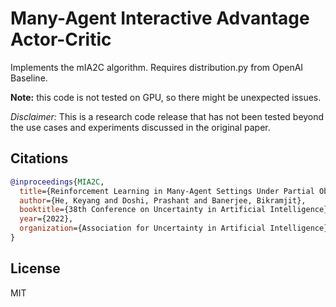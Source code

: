 Many-Agent Interactive Advantage Actor-Critic
=========================================

Implements the mIA2C algorithm. Requires distribution.py from OpenAI Baseline.


**Note:** this code is not tested on GPU, so there might be unexpected issues.

*Disclaimer:* This is a research code release that has not been tested beyond the use cases and experiments discussed in the original paper.


## Citations
```bibtex
@inproceedings{MIA2C,
  title={Reinforcement Learning in Many-Agent Settings Under Partial Observability},
  author={He, Keyang and Doshi, Prashant and Banerjee, Bikramjit},
  booktitle={38th Conference on Uncertainty in Artificial Intelligence},
  year={2022},
  organization={Association for Uncertainty in Artificial Intelligence}
}
```

## License

MIT

